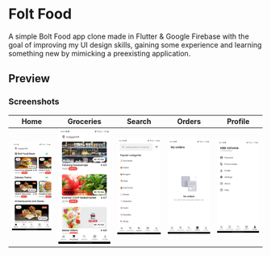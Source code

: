 # Folt Food

A simple Bolt Food app clone made in Flutter & Google Firebase with the goal of improving my UI design skills, gaining some experience and learning something new by mimicking a preexisting application.

## Preview

### Screenshots

| Home                              | Groceries                                   | Search                                | Orders                                | Profile                                 |
| --------------------------------- | ------------------------------------------- | ------------------------------------- | ------------------------------------- | --------------------------------------- |
| ![Home](preview/preview_home.jpg) | ![Groceries](preview/preview_groceries.jpg) | ![Search](preview/preview_search.jpg) | ![Orders](preview/preview_orders.jpg) | ![Profile](preview/preview_profile.jpg) |
